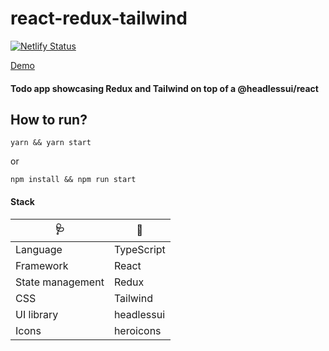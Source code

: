 # react-redux-tailwind

[![Netlify Status](https://api.netlify.com/api/v1/badges/161aa67f-91ed-4026-bf58-9c74599fbccb/deploy-status)](https://app.netlify.com/sites/react-redux-tailwind/deploys)

[Demo](https://react-redux-tailwind.netlify.app/)

#### Todo app showcasing Redux and Tailwind on top of a @headlessui/react


## How to run?


`yarn && yarn start`

or

`npm install && npm run start`


#### Stack
| 🩺               | 🔌         |
|------------------|------------|
| Language         | TypeScript |
| Framework        | React      |
| State management | Redux      |
| CSS              | Tailwind   |
| UI library       | headlessui |
| Icons            | heroicons  |